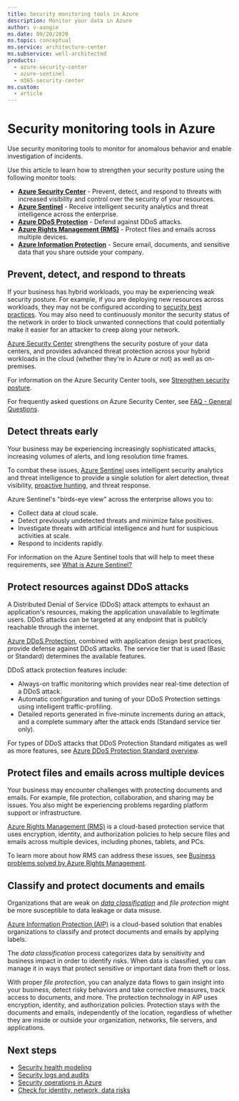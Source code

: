 ```yaml
---
title: Security monitoring tools in Azure
description: Monitor your data in Azure
author: v-aangie
ms.date: 09/20/2020
ms.topic: conceptual
ms.service: architecture-center
ms.subservice: well-architected
products:
  - azure-security-center
  - azure-sentinel
  - m365-security-center
ms.custom:
  - article
---
```


# Security monitoring tools in Azure

Use security monitoring tools to monitor for anomalous behavior and enable investigation of incidents.

Use this article to learn how to strengthen your security posture using the following monitor tools:

- [**Azure Security Center**](/azure/security-center/security-center-intro) - Prevent, detect, and respond to threats with increased visibility and control over the security of your resources.
- [**Azure Sentinel**](/azure/sentinel/overview) - Receive intelligent security analytics and threat intelligence across the enterprise.
- [**Azure DDoS Protection**](/azure/virtual-network/ddos-protection-overview) - Defend against DDoS attacks.
- [**Azure Rights Management (RMS)**](/azure/information-protection/what-is-azure-rms) - Protect files and emails across multiple devices.
- [**Azure Information Protection**](/azure/information-protection/what-is-information-protection) - Secure email, documents, and sensitive data that you share outside your company.

## Prevent, detect, and respond to threats

If your business has hybrid workloads, you may be experiencing weak security posture. For example, if you are deploying new resources across workloads, they may not be configured according to [security best practices](https://azure.microsoft.com/mediahandler/files/resourcefiles/security-best-practices-for-azure-solutions/Azure%20Security%20Best%20Practices.pdf). You may also need to continuously monitor the security status of the network in order to block unwanted connections that could potentially make it easier for an attacker to creep along your network.

[Azure Security Center](/azure/security-center/security-center-intro) strengthens the security posture of your data centers, and provides advanced threat protection across your hybrid workloads in the cloud (whether they're in Azure or not) as well as on-premises.

For information on the Azure Security Center tools, see [Strengthen security posture](/azure/security-center/security-center-intro#strengthen-security-posture).

For frequently asked questions on Azure Security Center, see [FAQ - General Questions](/azure/security-center/faq-general).

## Detect threats early

Your business may be experiencing increasingly sophisticated attacks, increasing volumes of alerts, and long resolution time frames.

To combat these issues, [Azure Sentinel](/azure/sentinel/overview) uses intelligent security analytics and threat intelligence to provide a single solution for alert detection, threat visibility, [proactive hunting](https://techcommunity.microsoft.com/t5/microsoft-security-and/threat-hunting-simplified-with-microsoft-threat-protection/ba-p/1216909), and threat response.

Azure Sentinel's "birds-eye view" across the enterprise allows you to:

- Collect data at cloud scale.
- Detect previously undetected threats and minimize false positives.
- Investigate threats with artificial intelligence and hunt for suspicious activities at scale.
- Respond to incidents rapidly.

For information on the Azure Sentinel tools that will help to meet these requirements, see [What is Azure Sentinel?](/azure/sentinel/overview#analytics)

## Protect resources against DDoS attacks

A Distributed Denial of Service (DDoS) attack attempts to exhaust an application's resources, making the application unavailable to legitimate users. DDoS attacks can be targeted at any endpoint that is publicly reachable through the internet.

[Azure DDoS Protection](/azure/virtual-network/ddos-protection-overview), combined with application design best practices, provide defense against DDoS attacks. The service tier that is used (Basic or Standard) determines the available features.

DDoS attack protection features include:

- Always-on traffic monitoring which provides near real-time detection of a DDoS attack.
- Automatic configuration and tuning of your DDoS Protection settings using  intelligent traffic-profiling.
- Detailed reports generated in five-minute increments during an attack, and a complete summary after the attack ends (Standard service tier only).

For types of DDoS attacks that DDoS Protection Standard mitigates as well as more features, see [Azure DDoS Protection Standard overview](/azure/virtual-network/ddos-protection-overview).

## Protect files and emails across multiple devices

Your business may encounter challenges with protecting documents and emails. For example, file protection, collaboration, and sharing may be issues. You also might be experiencing problems regarding platform support or infrastructure.

[Azure Rights Management (RMS)](/azure/information-protection/what-is-azure-rms) is a cloud-based protection service that uses encryption, identity, and authorization policies to help secure files and emails across multiple devices, including phones, tablets, and PCs.

To learn more about how RMS can address these issues, see [Business problems solved by Azure Rights Management](/azure/information-protection/what-is-azure-rms#business-problems-solved-by-azure-rights-management).

## Classify and protect documents and emails

Organizations that are weak on [*data classification*](/azure/cloud-adoption-framework/govern/policy-compliance/data-classification) and *file protection* might be more susceptible to data leakage or data misuse.

[Azure Information Protection (AIP)](/azure/information-protection/what-is-information-protection) is a cloud-based solution that enables organizations to classify and protect documents and emails by applying labels.

The *data classification* process categorizes data by sensitivity and business impact in order to identify risks. When data is classified, you can manage it in ways that protect sensitive or important data from theft or loss.

With proper *file protection*, you can analyze data flows to gain insight into your business, detect risky behaviors and take corrective measures, track access to documents, and more. The protection technology in AIP uses encryption, identity, and authorization policies. Protection stays with the documents and emails, independently of the location, regardless of whether they are inside or outside your organization, networks, file servers, and applications.

## Next steps

- [Security health modeling](monitor.md)
- [Security logs and audits](monitor-audit.md)
- [Security operations in Azure](monitor-security-operations.md)
- [Check for identity, network, data risks](monitor-security-operations.md)
